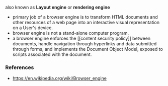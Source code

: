 also known as __Layout engine__ or __rendering engine__
- primary job of a browser engine is to transform HTML documents and other resources of a web page into an interactive visual representation on a User's device.
- browser engine is not a stand-alone computer program.
- a browser engine enforces the [[content security policy]] between documents, handle navigation through hyperlinks and data submitted through forms, and implements the Document Object Model, exposed to scripts associated with the document.
### References
- https://en.wikipedia.org/wiki/Browser_engine